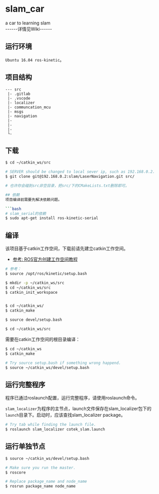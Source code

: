 # slam_car
a car to learning slam  
------详情见Wiki------

## 运行环境
`Ubuntu 16.04 ros-kinetic`。

## 项目结构

```
--- src
 |- .gitlab
 |- .vscode
 |- localizer
 |- communcation_mcu
 |- msgs
 |- navigation
 |- 
 |- 
 |- 
 └- 
```

## 下载
```bash
$ cd ~/catkin_ws/src

# SERVER should be changed to local sever ip, such as 192.168.0.2.
$ git clone git@192.168.0.2:slam/LaserNavigation.git src/

# 也许你会碰到src非空目录，把src/下的CMakeLists.txt删除即可。

## 依赖
项目编译前需要先解决依赖问题。

```bash
# slam_serial的依赖
$ sudo apt-get install ros-kinetic-serial
```




## 编译
该项目基于catkin工作空间，下载前请先建立catkin工作空间。
- [参考: ROS官方创建工作空间教程](http://wiki.ros.org/catkin/Tutorials/create_a_workspace)

```bash
# 参考：
$ source /opt/ros/kinetic/setup.bash

$ mkdir -p ~/catkin_ws/src
$ cd ~/catkin_ws/src
$ catkin_init_workspace


$ cd ~/catkin_ws/
$ catkin_make

$ source devel/setup.bash
```


```bash
$ cd ~/catkin_ws/src

```

需要在catkin工作空间的根目录编译：

```bash
$ cd ~/catkin_ws
$ catkin_make

# Try source setup.bash if something wrong happend.
$ source ~/catkin_ws/devel/setup.bash
```

## 运行完整程序
程序已通过roslaunch配置，运行完整程序，请使用roslaunch命令。

`slam_localizer`为程序的主节点，launch文件保存在slam_localizer包下的`launch`目录下。启动时，应该查找slam_localizer package。
```bash
# Try tab while finding the launch file.
$ roslaunch slam_localizer cotek_slam.launch
```
## 运行单独节点
```bash
$ source ~/catkin_ws/devel/setup.bash

# Make sure you run the master.
$ roscore

# Replace package_name and node_name
$ rosrun package_name node_name
```
